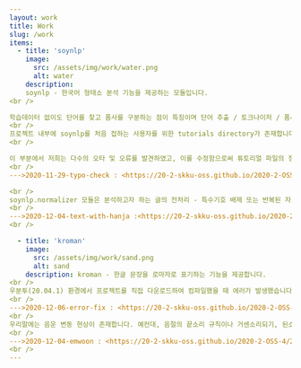 ```yaml
---
layout: work
title: Work
slug: /work
items:
  - title: 'soynlp'
    image:
      src: /assets/img/work/water.png
      alt: water
    description: 
    soynlp - 한국어 형태소 분석 기능을 제공하는 모듈입니다. 
<br />

학습데이터 없이도 단어를 찾고 품사를 구분하는 점이 특징이며 단어 추출 / 토크나이저 / 품사판별 / 전처리 기능을 제공합니다.
<br />
프로젝트 내부에 soynlp를 처음 접하는 사용자를 위한 tutorials directory가 존재합니다. .ipynb파일로 이루어진 여러 튜토리얼 파일에는 soynlp 모듈에 어떤 함수가 있고 어떻게 쓸 수 있는지 자세히 기술되어 있습니다.
<br />

이 부분에서 저희는 다수의 오타 및 오류를 발견하였고, 이를 수정함으로써 튜토리얼 파일의 정확성과 가시성을 높였습니다.
<br />
--->2020-11-29-typo-check : <https://20-2-skku-oss.github.io/2020-2-OSS-4/2020/11/29/typo-ckeck>

<br />
soynlp.normalizer 모듈은 분석하고자 하는 글의 전처리 - 특수기호 배제 또는 반복된 자,모음 제거 등의 기능을 제공합니다. 저희는 한자가 포함된 글에 대해서 normalize 과정을 진행하고 싶었으나, 기존 함수로는 한계가 있어 한글, 한자, 영어, 숫자만을 남기는 새로운 기능을 추가하고자 했습니다. 
<br />
--->2020-12-04-text-with-hanja :<https://20-2-skku-oss.github.io/2020-2-OSS-4/2020/12/04/text-with-hanja>
<br />

  - title: 'kroman'
    image:
      src: /assets/img/work/sand.png
      alt: sand
    description: kroman - 한글 문장을 로마자로 표기하는 기능을 제공합니다.
<br />
우분투(20.04.1) 환경에서 프로젝트를 직접 다운로드하여 컴파일했을 때 에러가 발생했습니다. 에러를 해결하기 위해 코드를 일부 수정하였고, 해결하지 못한 에러는 bug report를 보냈습니다.
<br />
--->2020-12-06-error-fix : <https://20-2-skku-oss.github.io/2020-2-OSS-4/2020/12/06/error-fix>
<br />
우리말에는 음운 변동 현상이 존재합니다. 예컨대, 음절의 끝소리 규칙이나 거센소리되기, 된소리되기가 있습니다. 기존 모듈이 지닌 로직으로는 위의 현상을 하나도 구현하지 못한다는 허점을 발견했습니다. 그래서 이를 반영하는 기능을 추가로 구현해 보았습니다. 
<br />
--->2020-12-04-emwoon : <https://20-2-skku-oss.github.io/2020-2-OSS-4/2020/12/04/emwoon>
<br />
---
```


